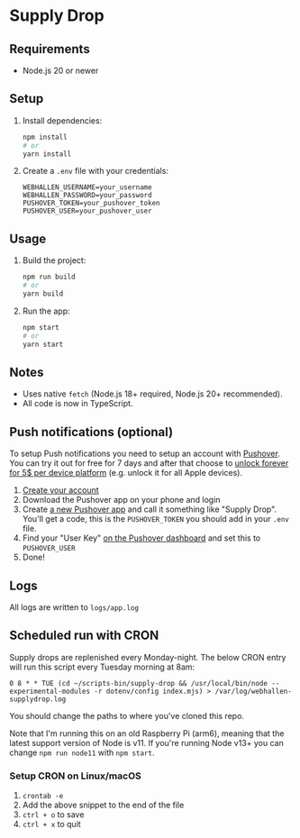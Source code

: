 # Supply Drop

## Requirements
- Node.js 20 or newer

## Setup
1. Install dependencies:
   ```sh
   npm install
   # or
   yarn install
   ```
2. Create a `.env` file with your credentials:
   ```env
   WEBHALLEN_USERNAME=your_username
   WEBHALLEN_PASSWORD=your_password
   PUSHOVER_TOKEN=your_pushover_token
   PUSHOVER_USER=your_pushover_user
   ```

## Usage
1. Build the project:
   ```sh
   npm run build
   # or
   yarn build
   ```
2. Run the app:
   ```sh
   npm start
   # or
   yarn start
   ```

## Notes
- Uses native `fetch` (Node.js 18+ required, Node.js 20+ recommended).
- All code is now in TypeScript.

## Push notifications (optional)
To setup Push notifications you need to setup an account with [Pushover](https://pushover.net/api). You can try it out for free for 7 days and after that choose to [unlock forever for 5$ per device platform](https://pushover.net/pricing) (e.g. unlock it for all Apple devices).

1. [Create your account](https://pushover.net/signup)
2. Download the Pushover app on your phone and login
3. Create [a new Pushover app](https://pushover.net/apps) and call it something like "Supply Drop". You'll get a code, this is the `PUSHOVER_TOKEN` you should add in your `.env` file.
4. Find your "User Key" [on the Pushover dashboard](https://pushover.net/) and set this to `PUSHOVER_USER`
5. Done!

## Logs
All logs are written to `logs/app.log`

## Scheduled run with CRON
Supply drops are replenished every Monday-night. The below CRON entry will run this script every Tuesday morning at 8am:
```cron
0 8 * * TUE (cd ~/scripts-bin/supply-drop && /usr/local/bin/node --experimental-modules -r dotenv/config index.mjs) > /var/log/webhallen-supplydrop.log
```

You should change the paths to where you've cloned this repo.

Note that I'm running this on an old Raspberry Pi (arm6), meaning that the latest support version of Node is v11. If you're running Node v13+ you can change `npm run node11` with `npm start`.

### Setup CRON on Linux/macOS
1. `crontab -e`
2. Add the above snippet to the end of the file
3. `ctrl + o` to save
4. `ctrl + x` to quit
